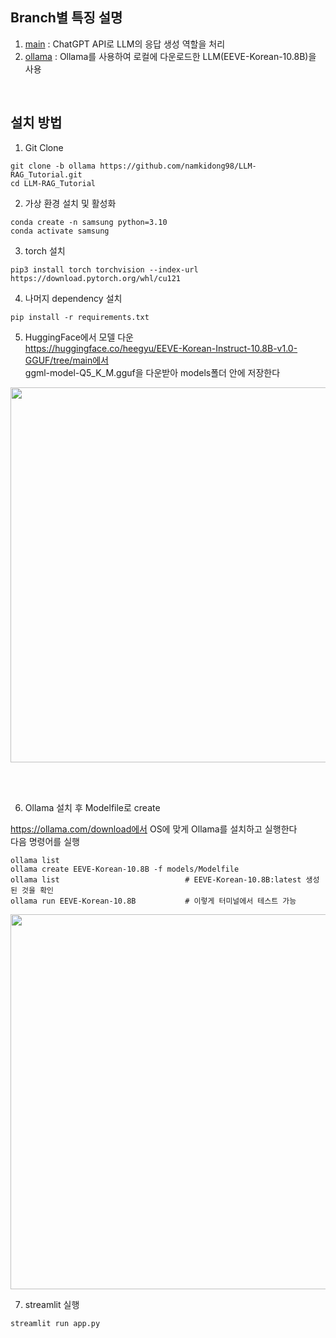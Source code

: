 ## Branch별 특징 설명
1. <a href="https://github.com/namkidong98/LLM-RAG_Tuturoial">main</a> : ChatGPT API로 LLM의 응답 생성 역할을 처리
2. <a href="https://github.com/namkidong98/LLM-RAG_Tuturoial/tree/ollama">ollama</a> : Ollama를 사용하여 로컬에 다운로드한 LLM(EEVE-Korean-10.8B)을 사용

<br>

## 설치 방법

1. Git Clone
```
git clone -b ollama https://github.com/namkidong98/LLM-RAG_Tutorial.git
cd LLM-RAG_Tutorial
```

2. 가상 환경 설치 및 활성화
```
conda create -n samsung python=3.10
conda activate samsung
```

3. torch 설치
```
pip3 install torch torchvision --index-url https://download.pytorch.org/whl/cu121
```

4. 나머지 dependency 설치
```
pip install -r requirements.txt
```

5. HuggingFace에서 모델 다운     
https://huggingface.co/heegyu/EEVE-Korean-Instruct-10.8B-v1.0-GGUF/tree/main에서    
ggml-model-Q5_K_M.gguf을 다운받아 models폴더 안에 저장한다     

<img width=600 src="https://github.com/namkidong98/Samsung_OCR-Chatbot/assets/113520117/4af7058a-5869-4827-bb7a-aa0a85e86ea7">

<br><br>

6. Ollama 설치 후 Modelfile로 create

https://ollama.com/download에서 OS에 맞게 Ollama를 설치하고 실행한다    
다음 명령어를 실행     
```
ollama list
ollama create EEVE-Korean-10.8B -f models/Modelfile
ollama list                            # EEVE-Korean-10.8B:latest 생성된 것을 확인
ollama run EEVE-Korean-10.8B           # 이렇게 터미널에서 테스트 가능 
```
<img width=600 src="https://github.com/namkidong98/Samsung_OCR-Chatbot/assets/113520117/a4332c8d-6de6-4073-a2ff-670dbb121939">

<br>

7. streamlit 실행
```
streamlit run app.py
```
